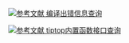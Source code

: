 [![](https://img.shields.io/badge/参考文献-编译出错信息查询-yellow.svg "参考文献 编译出错信息查询")](https://blog.csdn.net/mars_jin/article/details/12775333)

[![](https://img.shields.io/badge/参考文献-tiptop内置函数接口查询-yellow.svg "参考文献 tiptop内置函数接口查询")](https://blog.csdn.net/leekeyshaw/article/details/3540354)